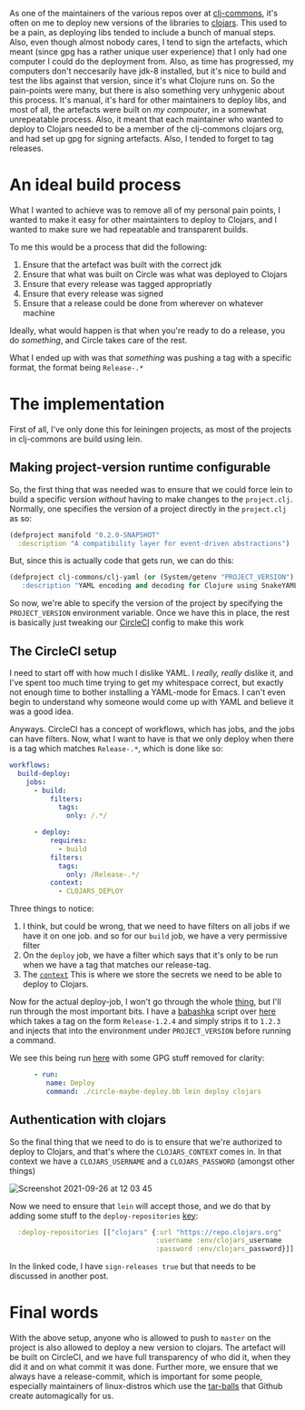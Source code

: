 As one of the maintainers of the various repos over at [clj-commons](https://github.com/clj-commons), it's often on me to deploy new versions of the libraries to [clojars](https://www.clojars.org). This used to be a pain, as deploying libs tended to include a bunch of manual steps. Also, even though almost nobody cares, I tend to sign the artefacts, which meant (since gpg has a rather unique user experience) that I only had one computer I could do the deployment from. Also, as time has progressed, my computers don't neccesarily have jdk-8 installed, but it's nice to build and test the libs against that version, since it's what Clojure runs on. So the pain-points were many, but there is also something very unhygenic about this process. It's manual, it's hard for other maintainers to deploy libs, and most of all, the artefacts were built on _my compouter_, in a somewhat unrepeatable process. Also, it meant that each maintainer who wanted to deploy to Clojars needed to be a member of the clj-commons clojars org, and had set up gpg for signing artefacts. Also, I tended to forget to tag releases.

# An ideal build process
What I wanted to achieve was to remove all of my personal pain points, I wanted to make it easy for other maintainters to deploy to Clojars, and I wanted to make sure we had repeatable and transparent builds.

To me this would be a process that did the following:
1. Ensure that the artefact was built with the correct jdk
2. Ensure that what was built on Circle was what was deployed to Clojars
3. Ensure that every release was tagged appropriatly
4. Ensure that every release was signed
5. Ensure that a release could be done from wherever on whatever machine

Ideally, what would happen is that when you're ready to do a release, you do _something_, and Circle takes care of the rest.

What I ended up with was that _something_ was pushing a tag with a specific format, the format being `Release-.*`

# The implementation
First of all, I've only done this for leiningen projects, as most of the projects in clj-commons are build using lein.

## Making project-version runtime configurable
So, the first thing that was needed was to ensure that we could force lein to build a specific version _without_ having to make changes to the `project.clj`. Normally, one specifies the version of a project directly in the `project.clj` as so:

```clojure
(defproject manifold "0.2.0-SNAPSHOT"
  :description "A compatibility layer for event-driven abstractions")
```
But, since this is actually code that gets run, we can do this:

```clojure
(defproject clj-commons/clj-yaml (or (System/getenv "PROJECT_VERSION") "0.7.3
   :description "YAML encoding and decoding for Clojure using SnakeYAML")
```
So now, we're able to specify the version of the project by specifying the `PROJECT_VERSION` environment variable.
Once we have this in place, the rest is basically just tweaking our [CircleCI](https://circleci.com) config to make this work

## The CircleCI setup
I need to start off with how much I dislike YAML. I _really, really_ dislike it, and I've spent too much time trying to get my whitespace correct, but exactly not enough time to bother installing a YAML-mode for Emacs. I can't even begin to understand why someone would come up with YAML and believe it was a good idea. 

Anyways. CircleCI has a concept of workflows, which has jobs, and the jobs can have filters. Now, what I want to have is that we only deploy when there is a tag which matches `Release-.*`, which is done like so:
```yaml
workflows:
  build-deploy:
    jobs:
      - build:
          filters:
            tags:
              only: /.*/

      - deploy:
          requires:
            - build
          filters:
            tags:
              only: /Release-.*/
          context:
            - CLOJARS_DEPLOY
```
Three things to notice:
1. I think, but could be wrong, that we need to have filters on all jobs if we have it on one job. and so for our `build` job, we have a very permissive filter
2. On the `deploy` job, we have a filter which says that it's only to be run when we have a tag that matches our release-tag. 
3. The [`context`](https://circleci.com/docs/2.0/contexts/) This is where we store the secrets we need to be able to deploy to Clojars.

Now for the actual deploy-job, I won't go through the whole [thing](https://github.com/clj-commons/clj-yaml/blob/master/.circleci/config.yml), but I'll run through the most important bits. I have a [babashka](https://github.com/babashka/babashka) script over [here](https://github.com/clj-commons/infra/blob/main/deployment/circle-maybe-deploy.bb) which takes a tag on the form `Release-1.2.4` and simply strips it to `1.2.3` and injects that into the environment under `PROJECT_VERSION` before running a command.

We see this being run [here](https://github.com/clj-commons/clj-yaml/blob/master/.circleci/config.yml#L127) with some GPG stuff removed for clarity:
```YAML
      - run:
         name: Deploy
         command: ./circle-maybe-deploy.bb lein deploy clojars
```

## Authentication with clojars
So the final thing that we need to do is to ensure that we're authorized to deploy to Clojars, and that's where the `CLOJARS_CONTEXT` comes in. In that context we have a `CLOJARS_USERNAME` and a `CLOJARS_PASSWORD` (amongst other things)

![Screenshot 2021-09-26 at 12 03 45](https://user-images.githubusercontent.com/5894926/134803309-2a1c6280-c9b3-468b-87ee-387ade05ed9d.png)

Now we need to ensure that `lein` will accept those, and we do that by adding some stuff to the `deploy-repositories` [key](https://github.com/clj-commons/clj-yaml/blob/master/project.clj#L9):
```clj
  :deploy-repositories [["clojars" {:url "https://repo.clojars.org"
                                    :username :env/clojars_username
                                    :password :env/clojars_password}]] 
```
In the linked code, I have `sign-releases true` but that needs to be discussed in another post.

# Final words
With the above setup, anyone who is allowed to push to `master` on the project is also allowed to deploy a new version to clojars. The artefact will be built on CircleCI, and we have full transparency of who did it, when they did it and on what commit it was done. Further more, we ensure that we always have a release-commit, which is important for some people, especially maintainers of linux-distros which use the [tar-balls](https://github.com/clj-commons/clj-yaml/releases) that Github create automagically for us.





